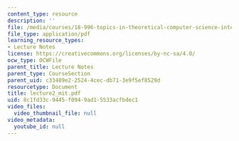 ```yaml
---
content_type: resource
description: ''
file: /media/courses/18-996-topics-in-theoretical-computer-science-internet-research-problems-spring-2002/8c1fd33c9445f0949ad15533acfbdec1_lecture2_mit.pdf
file_type: application/pdf
learning_resource_types:
- Lecture Notes
license: https://creativecommons.org/licenses/by-nc-sa/4.0/
ocw_type: OCWFile
parent_title: Lecture Notes
parent_type: CourseSection
parent_uid: c33489e2-2524-4cec-db71-3e9f5ef8529d
resourcetype: Document
title: lecture2_mit.pdf
uid: 8c1fd33c-9445-f094-9ad1-5533acfbdec1
video_files:
  video_thumbnail_file: null
video_metadata:
  youtube_id: null
---
```

